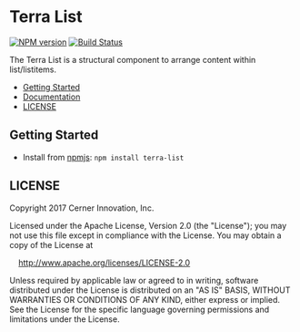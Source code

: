 # Terra List


[![NPM version](https://badgen.net/npm/v/terra-list)](https://www.npmjs.org/package/terra-list)
[![Build Status](https://badgen.net/travis/cerner/terra-core)](https://travis-ci.org/cerner/terra-core)

The Terra List is a structural component to arrange content within list/listitems.

- [Getting Started](#getting-started)
- [Documentation](https://github.com/cerner/terra-core/tree/master/packages/terra-list/docs)
- [LICENSE](#license)

## Getting Started

- Install from [npmjs](https://www.npmjs.com): `npm install terra-list`

## LICENSE

Copyright 2017 Cerner Innovation, Inc.

Licensed under the Apache License, Version 2.0 (the "License"); you may not use this file except in compliance with the License. You may obtain a copy of the License at

&nbsp;&nbsp;&nbsp;&nbsp;http://www.apache.org/licenses/LICENSE-2.0

Unless required by applicable law or agreed to in writing, software distributed under the License is distributed on an "AS IS" BASIS, WITHOUT WARRANTIES OR CONDITIONS OF ANY KIND, either express or implied. See the License for the specific language governing permissions and limitations under the License.
